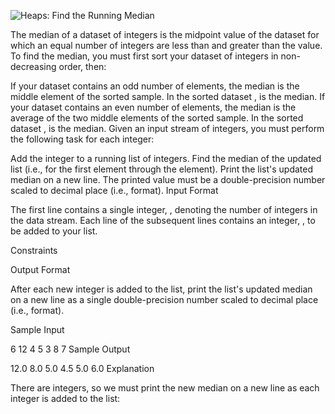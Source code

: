 ![Heaps: Find the Running Median](https://www.hackerrank.com/challenges/ctci-find-the-running-median/problem)

The median of a dataset of integers is the midpoint value of the dataset for which an equal number of integers are less than and greater than the value. To find the median, you must first sort your dataset of integers in non-decreasing order, then:

If your dataset contains an odd number of elements, the median is the middle element of the sorted sample. In the sorted dataset ,  is the median.
If your dataset contains an even number of elements, the median is the average of the two middle elements of the sorted sample. In the sorted dataset ,  is the median.
Given an input stream of  integers, you must perform the following task for each  integer:

Add the  integer to a running list of integers.
Find the median of the updated list (i.e., for the first element through the  element).
Print the list's updated median on a new line. The printed value must be a double-precision number scaled to decimal place (i.e.,  format).
Input Format

The first line contains a single integer, , denoting the number of integers in the data stream. 
Each line  of the  subsequent lines contains an integer, , to be added to your list.

Constraints

Output Format

After each new integer is added to the list, print the list's updated median on a new line as a single double-precision number scaled to  decimal place (i.e.,  format).

Sample Input

6
12
4
5
3
8
7
Sample Output

12.0
8.0
5.0
4.5
5.0
6.0
Explanation

There are  integers, so we must print the new median on a new line as each integer is added to the list:

